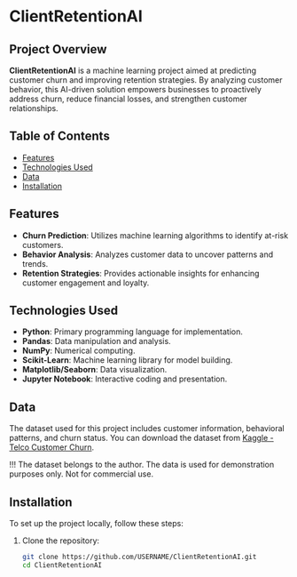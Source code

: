 # ClientRetentionAI

## Project Overview

**ClientRetentionAI** is a machine learning project aimed at predicting customer churn and improving retention strategies. By analyzing customer behavior, this AI-driven solution empowers businesses to proactively address churn, reduce financial losses, and strengthen customer relationships.

## Table of Contents

- [Features](#features)
- [Technologies Used](#technologies-used)
- [Data](#data)
- [Installation](#installation)

## Features

- **Churn Prediction**: Utilizes machine learning algorithms to identify at-risk customers.
- **Behavior Analysis**: Analyzes customer data to uncover patterns and trends.
- **Retention Strategies**: Provides actionable insights for enhancing customer engagement and loyalty.

## Technologies Used

- **Python**: Primary programming language for implementation.
- **Pandas**: Data manipulation and analysis.
- **NumPy**: Numerical computing.
- **Scikit-Learn**: Machine learning library for model building.
- **Matplotlib/Seaborn**: Data visualization.
- **Jupyter Notebook**: Interactive coding and presentation.

## Data

The dataset used for this project includes customer information, behavioral patterns, and churn status. You can download the dataset from [Kaggle - Telco Customer Churn](https://www.kaggle.com/datasets/blastchar/telco-customer-churn).

!!! The dataset belongs to the author. The data is used for demonstration purposes only. Not for commercial use.

## Installation

To set up the project locally, follow these steps:

1. Clone the repository:
   ```bash
   git clone https://github.com/USERNAME/ClientRetentionAI.git
   cd ClientRetentionAI
